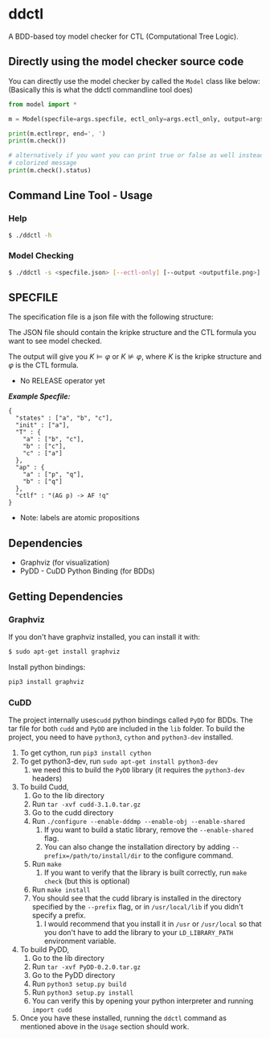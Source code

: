 # ddctl

A BDD-based toy model checker for CTL (Computational Tree Logic).

## Directly using the model checker source code

You can directly use the model checker by called the `Model` class like below:
(Basically this is what the ddctl commandline tool does)


```python
from model import *

m = Model(specfile=args.specfile, ectl_only=args.ectl_only, output=args.output)

print(m.ectlrepr, end=', ')
print(m.check())

# alternatively if you want you can print true or false as well instead of the 
# colorized message
print(m.check().status)
```

## Command Line Tool - Usage

### Help

```bash
$ ./ddctl -h
```

### Model Checking

```bash
$ ./ddctl -s <specfile.json> [--ectl-only] [--output <outputfile.png>]
```

## SPECFILE

The specification file is a json file with the following structure:

The JSON file should contain the kripke structure and the CTL formula you want to see model checked.

The output will give you $K \models \varphi$ or $K \not \models \varphi$, where $K$ is the kripke structure and $\varphi$ is the CTL formula.

* No RELEASE operator yet

***Example Specfile:***

```
{
  "states" : ["a", "b", "c"],
  "init" : ["a"],
  "T" : {
    "a" : ["b", "c"],
    "b" : ["c"],
    "c" : ["a"]
  },
  "ap" : {
    "a" : ["p", "q"],
    "b" : ["q"]
  },
  "ctlf" : "(AG p) -> AF !q"
}
```

* Note: labels are atomic propositions

## Dependencies

- Graphviz (for visualization)
- PyDD - CuDD Python Binding  (for BDDs)


## Getting Dependencies

### Graphviz

If you don't have graphviz installed, you can install it with:

```bash
$ sudo apt-get install graphviz
```

Install python bindings:

```bash
pip3 install graphviz
```

### CuDD

The project internally uses`cudd` python bindings called `PyDD` for BDDs. The tar file for both `cudd` and `PyDD` are included in the `lib` folder. To build the project, you need to have `python3`, `cython` and `python3-dev` installed.


1. To get cython, run `pip3 install cython`
2. To get python3-dev, run `sudo apt-get install python3-dev`
   1. we need this to build the `PyDD` library (it requires the `python3-dev` headers)
3. To build Cudd,
   1. Go to the lib directory
   2. Run `tar -xvf cudd-3.1.0.tar.gz`
   3. Go to the cudd directory
   4. Run `./configure --enable-dddmp --enable-obj --enable-shared`
      1. If you want to build a static library, remove the `--enable-shared` flag.
      2. You can also change the installation directory by adding `--prefix=/path/to/install/dir` to the configure command.
   5. Run `make`
      1. If you want to verify that the library is built correctly, run `make check` (but this is optional)
   6. Run `make install`
   7. You should see that the cudd library is installed in the directory specified by the `--prefix` flag, or in `/usr/local/lib` if you didn't specify a prefix.
      1. I would recommend that you install it in `/usr` or `/usr/local` so that you don't have to add the library to your `LD_LIBRARY_PATH` environment variable.
4. To build PyDD,
   1. Go to the lib directory
   2. Run `tar -xvf PyDD-0.2.0.tar.gz`
   3. Go to the PyDD directory
   4. Run `python3 setup.py build`
   5. Run `python3 setup.py install`
   6. You can verify this by opening your python interpreter and running `import cudd`
5. Once you have these installed, running the `ddctl` command as mentioned above in the `Usage` section should work.